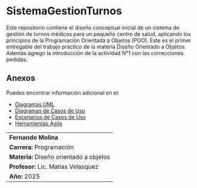 # SistemaGestionTurnos

Este repositorio contiene el diseño conceptual inicial de un sistema de gestión de turnos médicos para un pequeño centro de salud, aplicando los principios de la Programación Orientada a Objetos (POO). Este es el primer entregable del trabajo práctico de la materia Diseño Orientado a Objetos.  
Además agrego la introducción de la actividad N°1 con las correcciones pedidas.  

## Anexos

Puedes encontrar información adicional en el:
* [Diagramas UML](/Actividad-n°2/diagramas/diagramasUML.md)
* [Diagramas de Casos de Uso](/Actividad-n°2/diagramas/diagramas_de_casos_de_uso.md)
* [Escenarios de Casos de Uso](/Actividad-n°2/docs/escenarios_de_casos_de_uso.md)
* [Herramientas Agile](/Actividad-n°2/docs/herramientas_agile.md)

<div style="text-align: center;">
  <table>
    <tr>
      <td><strong>Fernando Molina</strong></td>
    </tr>
    <tr>
      <td><strong>Carrera:</strong> Programación</td>
    </tr>
    <tr>
      <td><strong>Materia:</strong> Diseño orientado a objetos</td>
    </tr>
    <tr>
      <td><strong>Profesor:</strong> Lic. Matias Velasquez</td>
    </tr>
    <tr>
      <td><strong>Año:</strong> 2025</td>
    </tr>
  </table>
</div>



